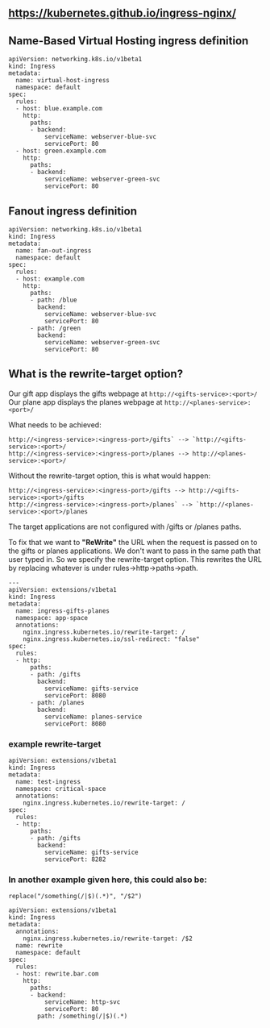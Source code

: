 
## https://kubernetes.github.io/ingress-nginx/

## Name-Based Virtual Hosting ingress definition
```
apiVersion: networking.k8s.io/v1beta1
kind: Ingress
metadata:
  name: virtual-host-ingress
  namespace: default
spec:
  rules:
  - host: blue.example.com
    http:
      paths:
      - backend:
          serviceName: webserver-blue-svc
          servicePort: 80
  - host: green.example.com
    http:
      paths:
      - backend:
          serviceName: webserver-green-svc
          servicePort: 80
```

## Fanout ingress definition
```
apiVersion: networking.k8s.io/v1beta1
kind: Ingress
metadata:
  name: fan-out-ingress
  namespace: default
spec:
  rules:
  - host: example.com
    http:
      paths:
      - path: /blue
        backend:
          serviceName: webserver-blue-svc
          servicePort: 80
      - path: /green
        backend:
          serviceName: webserver-green-svc
          servicePort: 80
```

## What is the rewrite-target option?
Our gift app displays the gifts webpage at `http://<gifts-service>:<port>/`
Our plane app displays the planes webpage at `http://<planes-service>:<port>/`

What needs to be achieved:

```
http://<ingress-service>:<ingress-port>/gifts` --> `http://<gifts-service>:<port>/
http://<ingress-service>:<ingress-port>/planes --> http://<planes-service>:<port>/
```


Without the rewrite-target option, this is what would happen:

```
http://<ingress-service>:<ingress-port>/gifts --> http://<gifts-service>:<port>/gifts
http://<ingress-service>:<ingress-port>/planes` --> `http://<planes-service>:<port>/planes
```

The target applications are not configured with /gifts or /planes paths.

To fix that we want to **"ReWrite"** the URL when the request is passed on to the gifts or planes applications. We don't want to pass in the same path that user typed in. So we specify the rewrite-target option. This rewrites the URL by replacing whatever is under rules->http->paths->path.

```
---
apiVersion: extensions/v1beta1
kind: Ingress
metadata:
  name: ingress-gifts-planes
  namespace: app-space
  annotations:
    nginx.ingress.kubernetes.io/rewrite-target: /
    nginx.ingress.kubernetes.io/ssl-redirect: "false"
spec:
  rules:
  - http:
      paths:
      - path: /gifts
        backend:
          serviceName: gifts-service
          servicePort: 8080
      - path: /planes
        backend:
          serviceName: planes-service
          servicePort: 8080
```

### example rewrite-target
```
apiVersion: extensions/v1beta1
kind: Ingress
metadata:
  name: test-ingress
  namespace: critical-space
  annotations:
    nginx.ingress.kubernetes.io/rewrite-target: /
spec:
  rules:
  - http:
      paths:
      - path: /gifts
        backend:
          serviceName: gifts-service
          servicePort: 8282
```

### In another example given here, this could also be:

`replace("/something(/|$)(.*)", "/$2")`

```
apiVersion: extensions/v1beta1
kind: Ingress
metadata:
  annotations:
    nginx.ingress.kubernetes.io/rewrite-target: /$2
  name: rewrite
  namespace: default
spec:
  rules:
  - host: rewrite.bar.com
    http:
      paths:
      - backend:
          serviceName: http-svc
          servicePort: 80
        path: /something(/|$)(.*)
```